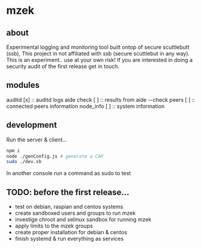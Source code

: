 
# mzek

## about

Experimental logging and monitoring tool built ontop of secure scuttlebutt (ssb),
This project in not affiliated with ssb (secure scuttlebut in any way).
This is an experiment.. use at your own risk!
If you are interested in doing a security audit of the first release get in touch.

## modules

auditd [x] :: auditd logs
aide check [ ] :: results from aide --check
peers [ ] :: connected peers information
node_info [ ] :: system information

## development

Run the server & client...

```sh
npm i
node ./genConfig.js # generate a CAP
sudo ./dev.sh
```

In another console run a command as sudo to test 

## TODO: before the first release...

* test on debian, raspian and centos systems
* create sandboxed users and groups to run mzek
* investige chroot and selinux sandbox for running mzek
* apply limits to the mzek groups
* create proper installation for debian & centos
* finish systemd & run everything as services

